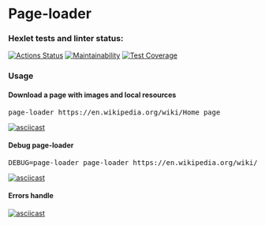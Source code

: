 # Page-loader

### Hexlet tests and linter status:

[![Actions Status](https://github.com/denbon05/backend-project-lvl3/workflows/hexlet-check/badge.svg)](https://github.com/denbon05/backend-project-lvl3/actions)
[![Maintainability](https://api.codeclimate.com/v1/badges/35968fad3df339d478a4/maintainability)](https://codeclimate.com/github/denbon05/backend-project-lvl3/maintainability)
[![Test Coverage](https://api.codeclimate.com/v1/badges/35968fad3df339d478a4/test_coverage)](https://codeclimate.com/github/denbon05/backend-project-lvl3/test_coverage)

### Usage

#### Download a page with images and local resources

<pre>page-loader https://en.wikipedia.org/wiki/Home_page</pre>

[![asciicast](https://asciinema.org/a/387242.svg)](https://asciinema.org/a/387242)

#### Debug page-loader

<pre>DEBUG=page-loader page-loader https://en.wikipedia.org/wiki/Home_page</pre>

[![asciicast](https://asciinema.org/a/387835.svg)](https://asciinema.org/a/387835)

#### Errors handle

[![asciicast](https://asciinema.org/a/388218.svg)](https://asciinema.org/a/388218)
